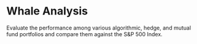 # Whale Analysis

Evaluate the performance among various algorithmic, hedge, and mutual fund portfolios and compare them against the S&P 500 Index.
